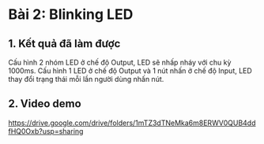 # Bài 2: Blinking LED
## 1. Kết quả đã làm được
Cấu hình 2 nhóm LED ở chế độ Output, LED sẽ nhấp nháy với chu kỳ 1000ms. 
Cấu hình 1 LED ở chế độ Output và 1 nút nhấn ở chế độ Input, LED thay đổi trạng thái mỗi lần người dùng nhấn nút.
## 2. Video demo
https://drive.google.com/drive/folders/1mTZ3dTNeMka6m8ERWV0QUB4ddfHQ0Oxb?usp=sharing